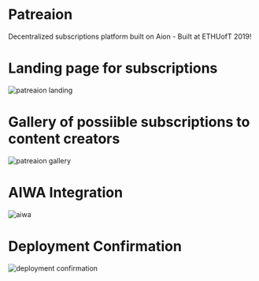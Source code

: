 # Patreaion
Decentralized subscriptions platform built on Aion - Built at ETHUofT 2019!

# Landing page for subscriptions
![patreaion landing](https://user-images.githubusercontent.com/43080845/122659392-cb60cf00-d145-11eb-97a0-c976248fdcc5.jpeg)


# Gallery of possiible subscriptions to content creators
![patreaion gallery](https://user-images.githubusercontent.com/43080845/122659390-c8fe7500-d145-11eb-820f-ff5ee021c50c.jpeg)


# AIWA Integration
![aiwa](https://user-images.githubusercontent.com/43080845/122659374-9eacb780-d145-11eb-810b-51e1739cceeb.jpeg)

# Deployment Confirmation
![deployment confirmation](https://user-images.githubusercontent.com/43080845/122659372-9c4a5d80-d145-11eb-9b90-15aa00e1ae30.jpeg)

